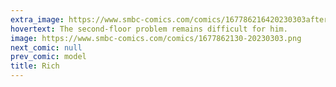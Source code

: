 ```yaml
---
extra_image: https://www.smbc-comics.com/comics/167786216420230303after.png
hovertext: The second-floor problem remains difficult for him.
image: https://www.smbc-comics.com/comics/1677862130-20230303.png
next_comic: null
prev_comic: model
title: Rich
---
```


